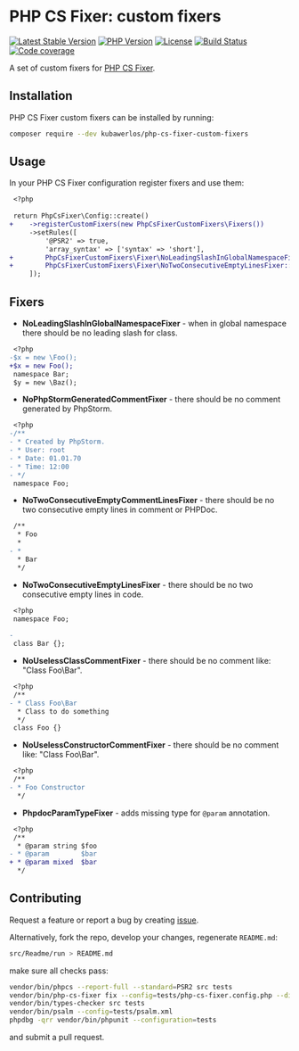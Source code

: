 # PHP CS Fixer: custom fixers

[![Latest Stable Version](https://img.shields.io/packagist/v/kubawerlos/php-cs-fixer-custom-fixers.svg)](https://packagist.org/packages/kubawerlos/php-cs-fixer-custom-fixers)
[![PHP Version](https://img.shields.io/badge/php-%5E7.1-8892BF.svg)](https://php.net)
[![License](https://img.shields.io/github/license/kubawerlos/php-cs-fixer-custom-fixers.svg)](https://packagist.org/packages/kubawerlos/php-cs-fixer-custom-fixers)
[![Build Status](https://img.shields.io/travis/kubawerlos/php-cs-fixer-custom-fixers/master.svg)](https://travis-ci.org/kubawerlos/php-cs-fixer-custom-fixers)
[![Code coverage](https://img.shields.io/codecov/c/github/kubawerlos/php-cs-fixer-custom-fixers.svg?label=code%20coverage)](https://codecov.io/gh/kubawerlos/php-cs-fixer-custom-fixers)

A set of custom fixers for [PHP CS Fixer](https://github.com/FriendsOfPHP/PHP-CS-Fixer).

## Installation
PHP CS Fixer custom fixers can be installed by running:
```bash
composer require --dev kubawerlos/php-cs-fixer-custom-fixers
```


## Usage
In your PHP CS Fixer configuration register fixers and use them:
```diff
 <?php
 
 return PhpCsFixer\Config::create()
+    ->registerCustomFixers(new PhpCsFixerCustomFixers\Fixers())
     ->setRules([
         '@PSR2' => true,
         'array_syntax' => ['syntax' => 'short'],
+        PhpCsFixerCustomFixers\Fixer\NoLeadingSlashInGlobalNamespaceFixer::name() => true,
+        PhpCsFixerCustomFixers\Fixer\NoTwoConsecutiveEmptyLinesFixer::name() => true,
     ]);

```


## Fixers
- **NoLeadingSlashInGlobalNamespaceFixer** - when in global namespace there should be no leading slash for class.
```diff
 <?php 
-$x = new \Foo();
+$x = new Foo();
 namespace Bar;
 $y = new \Baz();

```

- **NoPhpStormGeneratedCommentFixer** - there should be no comment generated by PhpStorm.
```diff
 <?php
-/**
- * Created by PhpStorm.
- * User: root
- * Date: 01.01.70
- * Time: 12:00
- */
 namespace Foo;

```

- **NoTwoConsecutiveEmptyCommentLinesFixer** - there should be no two consecutive empty lines in comment or PHPDoc.
```diff
 /**
  * Foo
  *
- *
  * Bar
  */

```

- **NoTwoConsecutiveEmptyLinesFixer** - there should be no two consecutive empty lines in code.
```diff
 <?php
 namespace Foo;
 
-
 class Bar {};

```

- **NoUselessClassCommentFixer** - there should be no comment like: "Class Foo\Bar".
```diff
 <?php
 /**
- * Class Foo\Bar
  * Class to do something
  */
 class Foo {}

```

- **NoUselessConstructorCommentFixer** - there should be no comment like: "Class Foo\Bar".
```diff
 <?php
 /**
- * Foo Constructor
  */

```

- **PhpdocParamTypeFixer** - adds missing type for `@param` annotation.
```diff
 <?php
 /**
  * @param string $foo
- * @param        $bar
+ * @param mixed  $bar
  */

```


## Contributing
Request a feature or report a bug by creating [issue](https://github.com/kubawerlos/php-cs-fixer-custom-fixers/issues).

Alternatively, fork the repo, develop your changes, regenerate `README.md`:
```bash
src/Readme/run > README.md
```
make sure all checks pass:
```bash
vendor/bin/phpcs --report-full --standard=PSR2 src tests
vendor/bin/php-cs-fixer fix --config=tests/php-cs-fixer.config.php --diff --dry-run
vendor/bin/types-checker src tests
vendor/bin/psalm --config=tests/psalm.xml
phpdbg -qrr vendor/bin/phpunit --configuration=tests
```
and submit a pull request.

